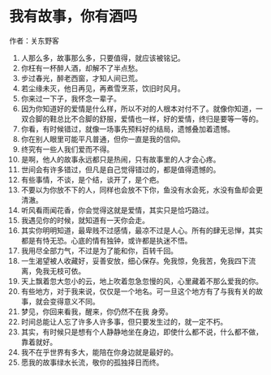 # 我有故事，你有酒吗
作者：关东野客
1. 人那么多，故事那么多，只要值得，就应该被铭记。
2. 你枉有一杯醉人酒，却解不了半点愁。
3. 步过春光，醉老西窗，才知人间已荒。
4. 若尘缘未灭，他日再见，再煮雪烹茶，饮旧时风月。
5. 你来过一下子，我怀念一辈子。
6. 因为你知道好的爱情是什么样，所以不对的人根本对付不了。就像你知道，一双合脚的鞋总比不合脚的舒服，爱情也一样，好的爱情，终归是要等一等的。
7. 你看，有时候错过，就像一场事先预料好的结局，遗憾叠加着遗憾。
8. 你在别人眼里可能平凡普通，但你一直是我的信仰。
9. 终究有一些人我们爱而不得。
10. 是啊，他人的故事永远都只是热闹，只有故事里的人才会心疼。
11. 世间会有许多错过，但凡是自己觉得错过的，都是值得遗憾的。
12. 有些事情，不谈，是个结，谈开了，是个疤。
13. 不要以为你放不下的人，同样也会放不下你，鱼没有水会死，水没有鱼却会更清澈。
14. 听风看雨闻花香，你会觉得这就是爱情，其实只是恰巧路过。
15. 我遇见你的时候，就知道有一天你会走。
16. 其实你明明知道，最卑贱不过感情，最凉不过是人心。所有的肆无忌惮，其实都是有恃无恐。心底的情有独钟，或许都是执迷不悟。
17. 我用尽全部力气，不过是为了能和你，百转千回。
18. 一生渴望被人收藏好，妥善安放，细心保存。免我惊，免我苦，免我四下流离，免我无枝可依。
19. 天上飘着忽大忽小的云，地上吹着忽急忽慢的风，心里藏着不那么爱我的你。
20. 有些地方，对于我来说，仅仅是一个地名。可一旦这个地方有了与我有关的故事，就会变得意义不同。
21. 梦见，你回来看我，醒来，你仍然不在我 身旁。
22. 时间总能让人忘了许多人许多事，但只要发生过的，就一定不朽。
23. 其实，有时候只是想有个人静静地坐在身边，即使什么都不说，什么都不做，靠着就好。
24. 我不在乎世界有多大，能陪在你身边就是最好的。
25. 愿我的故事绿水长流，敬你的孤独择日而终。